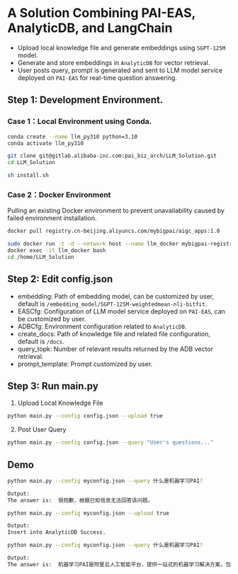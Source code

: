# A Solution Combining PAI-EAS, AnalyticDB, and LangChain

- Upload local knowledge file and generate embeddings using `SGPT-125M` model.
- Generate and store embeddings in `AnalyticDB` for vector retrieval.
- User posts query, prompt is generated and sent to LLM model service deployed on `PAI-EAS` for real-time question answering.

## Step 1: Development Environment.

### Case 1：Local Environment using Conda.

```bash
conda create --name llm_py310 python=3.10
conda activate llm_py310

git clone git@gitlab.alibaba-inc.com:pai_biz_arch/LLM_Solution.git
cd LLM_Solution

sh install.sh
```

### Case 2：Docker Environment
Pulling an existing Docker environment to prevent unavailability caused by failed environment installation.

```bash
docker pull registry.cn-beijing.aliyuncs.com/mybigpai/aigc_apps:1.0

sudo docker run -t -d --network host --name llm_docker mybigpai-registry.cn-beijing.cr.aliyuncs.com/mybigpai/chatglm_webui_test:4.0
docker exec -it llm_docker bash
cd /home/LLM_Solution
```

## Step 2: Edit config.json

- embedding: Path of embedding model, can be customized by user, default is `/embedding_model/SGPT-125M-weightedmean-nli-bitfit`.
- EASCfg: Configuration of LLM model service deployed on `PAI-EAS`, can be customized by user.
- ADBCfg: Environment configuration related to `AnalyticDB`.
- create_docs: Path of knowledge file and related file configuration, default is `/docs`.
- query_topk: Number of relevant results returned by the ADB vector retrieval.
- prompt_template: Prompt customized by user.

## Step 3: Run main.py
1. Upload Local Knowledge File
```bash
python main.py --config config.json --upload true
```

2. Post User Query
```bash
python main.py --config config.json --query "User's questions..."
```

## Demo
```bash
python main.py --config myconfig.json --query 什么是机器学习PAI?

Output:
The answer is:  很抱歉，根据已知信息无法回答该问题。
```

```bash
python main.py --config myconfig.json --upload true 

Output:
Insert into AnalyticDB Success.
```

```bash
python main.py --config myconfig.json --query 什么是机器学习PAI?

Output:
The answer is:  机器学习PAI是阿里云人工智能平台，提供一站式的机器学习解决方案，包括有监督学习、无监督学习和增强学习等。它可以为用户提供从输入特征向量到目标值的映射，帮助用户解决各种机器学习问题，例如商品推荐、用户群体画像和广告精准投放等。
```